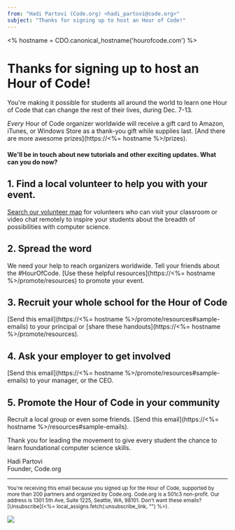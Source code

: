 ```yaml
---
from: "Hadi Partovi (Code.org) <hadi_partovi@code.org>"
subject: "Thanks for signing up to host an Hour of Code!"
---
```

<% hostname = CDO.canonical_hostname('hourofcode.com') %>

# Thanks for signing up to host an Hour of Code!

You're making it possible for students all around the world to learn one Hour of Code that can change the rest of their lives, during Dec. 7-13. 

*Every* Hour of Code organizer worldwide will receive a gift card to Amazon, iTunes, or Windows Store as a thank-you gift while supplies last. [And there are more awesome prizes](https://<%= hostname %>/prizes).

#### We'll be in touch about new tutorials and other exciting updates. What can you do now?

## 1. Find a local volunteer to help you with your event.
[Search our volunteer map](https://code.org/volunteer/local) for volunteers who can visit your classroom or video chat remotely to inspire your students about the breadth of possibilities with computer science.

## 2. Spread the word
We need your help to reach organizers worldwide. Tell your friends about the #HourOfCode. [Use these helpful resources](https://<%= hostname %>/promote/resources) to promote your event.

## 3. Recruit your whole school for the Hour of Code
[Send this email](https://<%= hostname %>/promote/resources#sample-emails) to your principal or [share these handouts](https://<%= hostname %>/promote/resources).

## 4. Ask your employer to get involved
[Send this email](https://<%= hostname %>/promote/resources#sample-emails) to your manager, or the CEO.

## 5. Promote the Hour of Code in your community
Recruit a local group or even some friends. [Send this email](https://<%= hostname %>/resources#sample-emails).

Thank you for leading the movement to give every student the chance to learn foundational computer science skills. 

Hadi Partovi<br />
Founder, Code.org

<hr/>
<small>
You're receiving this email because you signed up for the Hour of Code, supported by more than 200 partners and organized by Code.org. Code.org is a 501c3 non-profit. Our address is 1301 5th Ave, Suite 1225, Seattle, WA, 98101. Don't want these emails? [Unsubscribe](<%= local_assigns.fetch(:unsubscribe_link, "") %>).
</small>

![](<%= local_assigns.fetch(:tracking_pixel, "") %>)

